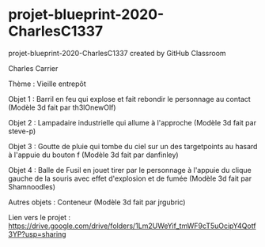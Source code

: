 # projet-blueprint-2020-CharlesC1337
projet-blueprint-2020-CharlesC1337 created by GitHub Classroom

Charles Carrier

Thème : Vieille entrepôt

Objet 1 : Barril en feu qui explose et fait rebondir le personnage au contact (Modèle 3d fait par th3lOnewOlf)

Objet 2 : Lampadaire industrielle qui allume à l'approche (Modèle 3d fait par steve-p)

Objet 3 : Goutte de pluie qui tombe du ciel sur un des targetpoints au hasard à l'appuie du bouton f (Modèle 3d fait par danfinley)

Objet 4 : Balle de Fusil en jouet tirer par le personnage à l'appuie du clique gauche de la souris avec effet d'explosion et de fumée (Modèle 3d fait par Shamnoodles)

Autres objets : Conteneur (Modèle 3d fait par jrgubric)

Lien vers le projet : https://drive.google.com/drive/folders/1Lm2UWeYif_tmWF9cT5uOcipY4Qotf3YP?usp=sharing